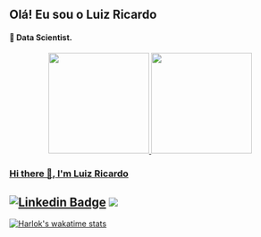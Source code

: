 ## Olá! Eu sou o Luiz Ricardo

#### :ghost: Data Scientist.

<div align="center">
  <a href="https://github.com/rickluizms">
  <img height="180em" src="https://github-readme-stats.vercel.app/api?username=rickluizms&show_icons=true&theme=dracula&include_all_commits=true&count_private=true"/>
  <img height="180em" src="https://github-readme-stats.vercel.app/api/top-langs/?username=rickluizms&layout=compact&langs_count=7&theme=transparent"/>
</div>
  
 
### Hi there 👋, I'm Luiz Ricardo
[![Linkedin Badge](https://img.shields.io/badge/-rickluizms-blue?style=flat-square&logo=Linkedin&logoColor=white&link=https://www.linkedin.com/in/rickluizms/)](https://www.linkedin.com/in/rickluizms/)
![](https://komarev.com/ghpvc/?username=rickluizms&color=dc143c)
---

[![Harlok's wakatime stats](https://github-readme-stats.vercel.app/api/wakatime?username=rickluizms&hide_progress=true)](https://github.com/anuraghazra/github-readme-stats)

  

  
